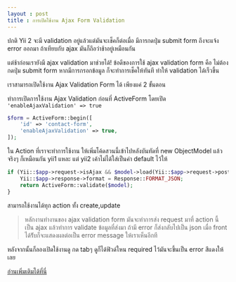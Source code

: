 ```yaml
---
layout : post
title : การเปิดใช้งาน Ajax Form Validation
---
```


ปกติ Yii 2 จะมี validation อยู่แล้วแต่มันจะเช็คก็ต่อเมื่อ มีการกดปุ่ม submit form ถึงจะแจ้ง error ออกมา ถ้าเทียบกับ ajax มันก็ถึอว่าช้าอยู่เหมือนกัน

แต่ช้าก่อนเรายังมี ajax validation มาช่วยได้!   ข้อดีของการใช้ ajax validation form คือ ไม่ต้องกดปุ่ม submit form หากมีการกรอกข้อมูล ก็จะทำการเช็คให้ทันที ทำให้ validation ได้เร็วขึ้น

เราสามารถเปิดใช้งาน Ajax Validation Form ได้ เพียงแค่ 2 ขั้นตอน

ทำการเปิดการใช้งาน Ajax Validation ก่อนที่ ActiveForm โดยเปิด `'enableAjaxValidation' => true`

```php
$form = ActiveForm::begin([
    'id' => 'contact-form',
    'enableAjaxValidation' => true,
]);
```


ใน Action ที่เราจะทำการใช้งาน ให้เพิ่มโค้ดสวนนี้เข้าไปหลังบันทัดที่ new ObjectModel แล้ว จริงๆ ก็เหมือนกัน yii1 แหละ แต่ yii2 เค้าไม่ได้ใส่เป็นค่า default ไว้ให้

```php
if (Yii::$app->request->isAjax && $model->load(Yii::$app->request->post())) {
    Yii::$app->response->format = Response::FORMAT_JSON;
    return ActiveForm::validate($model);
}
```
สามารถใช้งานได้ทุก action ทั้ง create,update

> หลักงานทำงานของ ajax validation form มันจะทำการส่ง request มาที่ action  นี้ เป็น ajax แล้วทำการ validate ข้อมูลที่ส่งมา ถ้ามี error ก็ส่งกลับไปเป็น json เมื่อ front ได้ร้ับก็จะแสดงผลต่อเป็น error message ให้เราเห็นอีกที

หลังจากนั้นก็ลองเปิดใช้งานดู กด tabๆ ดูก็ได้ฟิวด์ใหน required ไว้มันจะขึ้นเป็น error สีแดงให้เลย


[อ่านเพิ่มเติมได้ที่นี่](http://www.yiiframework.com/doc-2.0/guide-input-validation.html#ajax-validation)